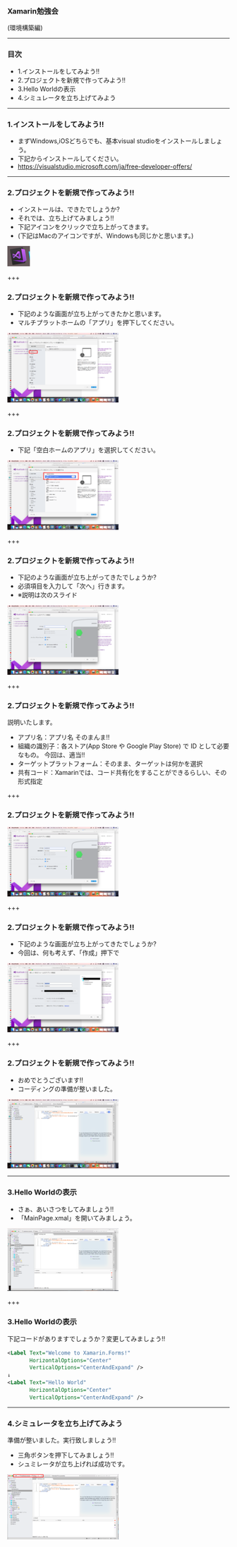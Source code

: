 ### Xamarin勉強会
(環境構築編)

---
### 目次

* 1.インストールをしてみよう!!
* 2.プロジェクトを新規で作ってみよう!!
* 3.Hello Worldの表示
* 4.シミュレータを立ち上げてみよう
---

### 1.インストールをしてみよう!!
* まずWindows,iOSどちらでも、基本visual studioをインストールしましょう。
* 下記からインストールしてください。
* https://visualstudio.microsoft.com/ja/free-developer-offers/

---
### 2.プロジェクトを新規で作ってみよう!!

* インストールは、できたでしょうか?
* それでは、立ち上げてみましょう!!
* 下記アイコンをクリックで立ち上がってきます。
* (下記はMacのアイコンですが、Windowsも同じかと思います。)
<img src="/image/img0.png" title="img0">

+++
### 2.プロジェクトを新規で作ってみよう!!

* 下記のような画面が立ち上がってきたかと思います。
* マルチプラットホームの「アプリ」を押下してください。
<img src="/image/img1.png" title="img1" width="50%" height="50%">

+++
### 2.プロジェクトを新規で作ってみよう!!
* 下記「空白ホームのアプリ」を選択してください。
<img src="/image/img2.png" title="img2" width="50%" height="50%">


+++
### 2.プロジェクトを新規で作ってみよう!!
* 下記のような画面が立ち上がってきたでしょうか?
* 必須項目を入力して「次へ」行きます。 
* ※説明は次のスライド
<img src="/image/img3.png" title="img3" width="50%" height="50%">


+++
### 2.プロジェクトを新規で作ってみよう!!
説明いたします。
* アプリ名：アプリ名 そのまんま!!
* 組織の識別子：各ストア(App Store や Google Play Store) で ID として必要なもの。
今回は、適当!!
* ターゲットプラットフォーム：そのまま、ターゲットは何かを選択
* 共有コード：Xamarinでは、コード共有化をすることができるらしい、その形式指定

+++
### 2.プロジェクトを新規で作ってみよう!!
<img src="/image/img4.png" title="img4" width="50%" height="50%">


+++
### 2.プロジェクトを新規で作ってみよう!!
* 下記のような画面が立ち上がってきたでしょうか?
* 今回は、何も考えず、「作成」押下で
<img src="/image/img5.png" title="img5" width="50%" height="50%">


+++
### 2.プロジェクトを新規で作ってみよう!!
* おめでとうございます!!
* コーディングの準備が整いました。
<img src="/image/img6.png" title="img6" width="50%" height="50%">


---
### 3.Hello Worldの表示
* さぁ、あいさつをしてみましょう!!
* 「MainPage.xmal」を開いてみましょう。
<img src="/image/img7.png" title="img7" width="50%" height="50%">


+++
### 3.Hello Worldの表示
下記コードがありますでしょうか？変更してみましょう!!
```xml
<Label Text="Welcome to Xamarin.Forms!" 
       HorizontalOptions="Center" 
       VerticalOptions="CenterAndExpand" />
↓
<Label Text="Hello World" 
       HorizontalOptions="Center"
       VerticalOptions="CenterAndExpand" />
```

---
### 4.シミュレータを立ち上げてみよう
準備が整いました。実行致しましょう!!
* 三角ボタンを押下してみましょう!! 
* シュミレータが立ち上げれば成功です。
<img src="/image/img8.png" title="img8" width="50%" height="50%">
